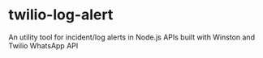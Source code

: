 # twilio-log-alert
An utility tool for incident/log alerts in Node.js APIs built with Winston and Twilio WhatsApp API
